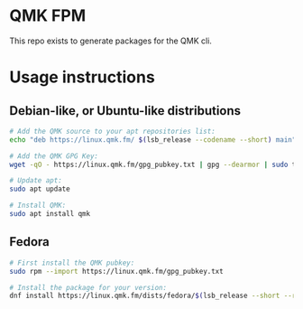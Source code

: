 # QMK FPM

This repo exists to generate packages for the QMK cli.

# Usage instructions

## Debian-like, or Ubuntu-like distributions

```sh
# Add the QMK source to your apt repositories list:
echo "deb https://linux.qmk.fm/ $(lsb_release --codename --short) main" | sudo tee /etc/apt/sources.list.d/qmk.list

# Add the QMK GPG Key:
wget -qO - https://linux.qmk.fm/gpg_pubkey.txt | gpg --dearmor | sudo tee /etc/apt/trusted.gpg.d/qmk-gpg-pubkey.gpg > /dev/null

# Update apt:
sudo apt update

# Install QMK:
sudo apt install qmk
```

## Fedora

```sh
# First install the QMK pubkey:
sudo rpm --import https://linux.qmk.fm/gpg_pubkey.txt

# Install the package for your version:
dnf install https://linux.qmk.fm/dists/fedora/$(lsb_release --short --release)/qmk-1.1.4-1.noarch.rpm
```